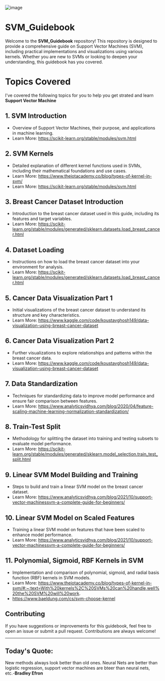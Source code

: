 ![image](https://github.com/user-attachments/assets/bad5349e-30ec-42a5-a049-9ad74c4ff84f)
# SVM_Guidebook


Welcome to the **SVM_Guidebook** repository! This repository is
designed to provide a comprehensive guide on Support Vector Machines (SVM), including practical implementations and visualizations using various kernels. Whether you are new to SVMs or looking to deepen your understanding, this guidebook has you covered.

# Topics Covered
I've covered the following topics for you to help you get strated and learn **Support Vector Machine**


## 1. **SVM Introduction**
  - Overview of Support Vector Machines, their purpose, and applications in machine learning.
  - Learn More: https://scikit-learn.org/stable/modules/svm.html

## 2. **SVM Kernels**
  - Detailed explanation of different kernel functions used in SVMs, including their mathematical foundations and use cases.
  - Learn More: https://www.theiotacademy.co/blog/types-of-kernel-in-svm/
  - Learn More: https://scikit-learn.org/stable/modules/svm.html

## 3. **Breast Cancer Dataset Introduction**
 - Introduction to the breast cancer dataset used in this guide, including its features and target variables.
 - Learn More: https://scikit-learn.org/stable/modules/generated/sklearn.datasets.load_breast_cancer.html

## 4. **Dataset Loading**
 - Instructions on how to load the breast cancer dataset into your environment for analysis.
 - Learn More: https://scikit-learn.org/stable/modules/generated/sklearn.datasets.load_breast_cancer.html
    
## 5. **Cancer Data Visualization Part 1**
 - Initial visualizations of the breast cancer dataset to understand its structure and key characteristics.
 - Learn More: https://www.kaggle.com/code/koustavghosh149/data-visualization-using-breast-cancer-dataset

## 6. **Cancer Data Visualization Part 2**
 - Further visualizations to explore relationships and patterns within the breast cancer data.
 - Learn More: https://www.kaggle.com/code/koustavghosh149/data-visualization-using-breast-cancer-dataset

## 7. **Data Standardization**
 - Techniques for standardizing data to improve model performance and ensure fair comparison between features.
 - Learn More: https://www.analyticsvidhya.com/blog/2020/04/feature-scaling-machine-learning-normalization-standardization/

## 8. **Train-Test Split**
 - Methodology for splitting the dataset into training and testing subsets to evaluate model performance.
 - Learn More: https://scikit-learn.org/stable/modules/generated/sklearn.model_selection.train_test_split.html

## 9. **Linear SVM Model Building and Training**
 - Steps to build and train a linear SVM model on the breast cancer dataset.
 - Learn More: https://www.analyticsvidhya.com/blog/2021/10/support-vector-machinessvm-a-complete-guide-for-beginners/

## 10. **Linear SVM Model on Scaled Features**
 - Training a linear SVM model on features that have been scaled to enhance model performance.
 - Learn More: https://www.analyticsvidhya.com/blog/2021/10/support-vector-machinessvm-a-complete-guide-for-beginners/

## 11. **Polynomial, Sigmoid, RBF Kernels in SVM**
 - Implementation and comparison of polynomial, sigmoid, and radial basis function (RBF) kernels in SVM models.
 - Learn More: https://www.theiotacademy.co/blog/types-of-kernel-in-svm/#:~:text=With%20kernels%2C%20SVMs%20can%20handle,well%20the%20SVM%20will%20work.
 - https://www.baeldung.com/cs/svm-choose-kernel

## Contributing
If you have suggestions or improvements for this guidebook, feel free to open an issue or submit a pull request. Contributions are always welcome!

----

## Today's Quote:

New methods always look better than old ones. Neural Nets are better than logistic regression, support vector machines are bteer than neural nets, etc.-**Bradley Efron**
